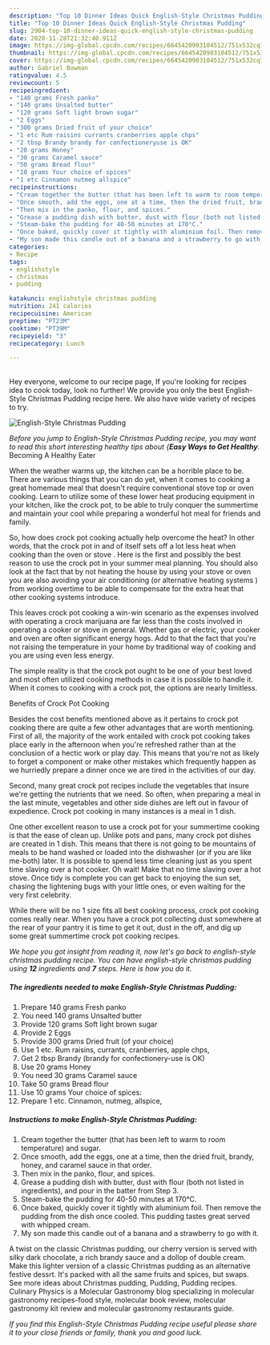 ```yaml
---
description: "Top 10 Dinner Ideas Quick English-Style Christmas Pudding"
title: "Top 10 Dinner Ideas Quick English-Style Christmas Pudding"
slug: 2904-top-10-dinner-ideas-quick-english-style-christmas-pudding
date: 2020-11-28T21:32:40.911Z
image: https://img-global.cpcdn.com/recipes/6645420903104512/751x532cq70/english-style-christmas-pudding-recipe-main-photo.jpg
thumbnail: https://img-global.cpcdn.com/recipes/6645420903104512/751x532cq70/english-style-christmas-pudding-recipe-main-photo.jpg
cover: https://img-global.cpcdn.com/recipes/6645420903104512/751x532cq70/english-style-christmas-pudding-recipe-main-photo.jpg
author: Gabriel Bowman
ratingvalue: 4.5
reviewcount: 5
recipeingredient:
- "140 grams Fresh panko"
- "140 grams Unsalted butter"
- "120 grams Soft light brown sugar"
- "2 Eggs"
- "300 grams Dried fruit of your choice"
- "1 etc Rum raisins currants cranberries apple chps"
- "2 tbsp Brandy brandy for confectioneryuse is OK"
- "20 grams Honey"
- "30 grams Caramel sauce"
- "50 grams Bread flour"
- "10 grams Your choice of spices"
- "1 etc Cinnamon nutmeg allspice"
recipeinstructions:
- "Cream together the butter (that has been left to warm to room temperature) and sugar."
- "Once smooth, add the eggs, one at a time, then the dried fruit, brandy, honey, and caramel sauce in that order."
- "Then mix in the panko, flour, and spices."
- "Grease a pudding dish with butter, dust with flour (both not listed in ingredients), and pour in the batter from Step 3."
- "Steam-bake the pudding for 40-50 minutes at 170°C."
- "Once baked, quickly cover it tightly with aluminium foil. Then remove the pudding from the dish once cooled. This pudding tastes great served with whipped cream."
- "My son made this candle out of a banana and a strawberry to go with it."
categories:
- Recipe
tags:
- englishstyle
- christmas
- pudding

katakunci: englishstyle christmas pudding 
nutrition: 241 calories
recipecuisine: American
preptime: "PT23M"
cooktime: "PT39M"
recipeyield: "3"
recipecategory: Lunch

---
```

<br>
Hey everyone, welcome to our recipe page, If you're looking for recipes idea to cook today, look no further! We provide you only the best English-Style Christmas Pudding recipe here. We also have wide variety of recipes to try.
<br>


![English-Style Christmas Pudding](https://img-global.cpcdn.com/recipes/6645420903104512/751x532cq70/english-style-christmas-pudding-recipe-main-photo.jpg)

<i>Before you jump to English-Style Christmas Pudding recipe, you may want to read this short interesting healthy tips about {<strong>Easy Ways to Get Healthy</strong>.</i>
Becoming A Healthy Eater


When the weather warms up, the kitchen can be a horrible place to be. There are various things that you can do yet, when it comes to cooking a great homemade meal that doesn't require conventional stove top or oven cooking. Learn to utilize some of these lower heat producing equipment in your kitchen, like the crock pot, to be able to truly conquer the summertime and maintain your cool while preparing a wonderful hot meal for friends and family.

So, how does crock pot cooking actually help overcome the heat? In other words, that the crock pot in and of itself sets off a lot less heat when cooking than the oven or stove . Here is the first and possibly the best reason to use the crock pot in your summer meal planning. You should also look at the fact that by not heating the house by using your stove or oven you are also avoiding your air conditioning (or alternative heating systems ) from working overtime to be able to compensate for the extra heat that other cooking systems introduce.

This leaves crock pot cooking a win-win scenario as the expenses involved with operating a crock marijuana are far less than the costs involved in operating a cooker or stove in general. Whether gas or electric, your cooker and oven are often significant energy hogs. Add to that the fact that you're not raising the temperature in your home by traditional way of cooking and you are using even less energy.

 The simple reality is that the crock pot ought to be one of your best loved and most often utilized cooking methods in case it is possible to handle it. When it comes to cooking with a crock pot, the options are nearly limitless.  

Benefits of Crock Pot Cooking

Besides the cost benefits mentioned above as it pertains to crock pot cooking there are quite a few other advantages that are worth mentioning. First of all, the majority of the work entailed with crock pot cooking takes place early in the afternoon when you're refreshed rather than at the conclusion of a hectic work or play day. This means that you're not as likely to forget a component or make other mistakes which frequently happen as we hurriedly prepare a dinner once we are tired in the activities of our day.

Second, many great crock pot recipes include the vegetables that insure we're getting the nutrients that we need. So often, when preparing a meal in the last minute, vegetables and other side dishes are left out in favour of expedience. Crock pot cooking in many instances is a meal in 1 dish.

One other excellent reason to use a crock pot for your summertime cooking is that the ease of clean up.  Unlike pots and pans, many crock pot dishes are created in 1 dish. This means that there is not going to be mountains of meals to be hand washed or loaded into the dishwasher (or if you are like me-both) later. It is possible to spend less time cleaning just as you spent time slaving over a hot cooker. Oh wait! Make that no time slaving over a hot stove. Once tidy is complete you can get back to enjoying the sun set, chasing the lightening bugs with your little ones, or even waiting for the very first celebrity.

While there will be no 1 size fits all best cooking process, crock pot cooking comes really near. When you have a crock pot collecting dust somewhere at the rear of your pantry it is time to get it out, dust in the off, and dig up some great summertime crock pot cooking recipes.


<i>We hope you got insight from reading it, now let's go back to english-style christmas pudding recipe. You can have english-style christmas pudding using <strong>12</strong> ingredients and <strong>7</strong> steps. Here is how you do it.
</i>

##### The ingredients needed to make English-Style Christmas Pudding:

1. Prepare 140 grams Fresh panko
1. You need 140 grams Unsalted butter
1. Provide 120 grams Soft light brown sugar
1. Provide 2 Eggs
1. Provide 300 grams Dried fruit (of your choice)
1. Use 1 etc. Rum raisins, currants, cranberries, apple chps,
1. Get 2 tbsp Brandy (brandy for confectionery-use is OK)
1. Use 20 grams Honey
1. You need 30 grams Caramel sauce
1. Take 50 grams Bread flour
1. Use 10 grams Your choice of spices:
1. Prepare 1 etc. Cinnamon, nutmeg, allspice,


##### Instructions to make English-Style Christmas Pudding:

1. Cream together the butter (that has been left to warm to room temperature) and sugar.
1. Once smooth, add the eggs, one at a time, then the dried fruit, brandy, honey, and caramel sauce in that order.
1. Then mix in the panko, flour, and spices.
1. Grease a pudding dish with butter, dust with flour (both not listed in ingredients), and pour in the batter from Step 3.
1. Steam-bake the pudding for 40-50 minutes at 170°C.
1. Once baked, quickly cover it tightly with aluminium foil. Then remove the pudding from the dish once cooled. This pudding tastes great served with whipped cream.
1. My son made this candle out of a banana and a strawberry to go with it.


A twist on the classic Christmas pudding, our cherry version is served with silky dark chocolate, a rich brandy sauce and a dollop of double cream. Make this lighter version of a classic Christmas pudding as an alternative festive dessrt. It&#39;s packed with all the same fruits and spices, but swaps. See more ideas about Christmas pudding, Pudding, Pudding recipes. Culinary Physics is a Molecular Gastronomy blog specializing in molecular gastronomy recipes-food style, molecular book review, molecular gastronomy kit review and molecular gastronomy restaurants guide. 

<i>If you find this English-Style Christmas Pudding recipe useful please share it to your close friends or family, thank you and good luck.</i>
